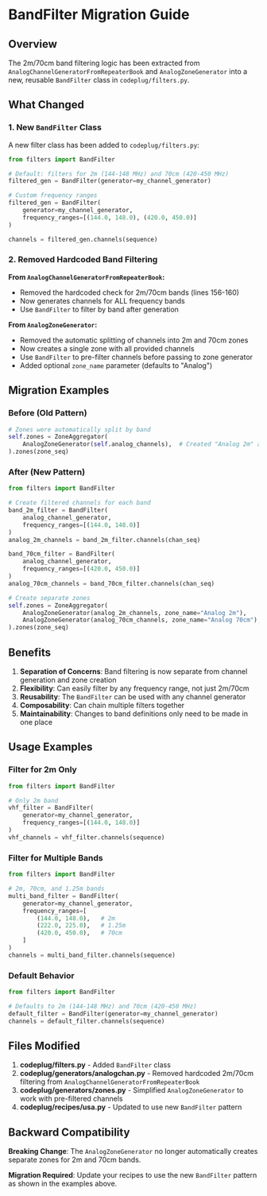 # BandFilter Migration Guide

## Overview

The 2m/70cm band filtering logic has been extracted from `AnalogChannelGeneratorFromRepeaterBook` and `AnalogZoneGenerator` into a new, reusable `BandFilter` class in `codeplug/filters.py`.

## What Changed

### 1. New `BandFilter` Class

A new filter class has been added to `codeplug/filters.py`:

```python
from filters import BandFilter

# Default: filters for 2m (144-148 MHz) and 70cm (420-450 MHz)
filtered_gen = BandFilter(generator=my_channel_generator)

# Custom frequency ranges
filtered_gen = BandFilter(
    generator=my_channel_generator,
    frequency_ranges=[(144.0, 148.0), (420.0, 450.0)]
)

channels = filtered_gen.channels(sequence)
```

### 2. Removed Hardcoded Band Filtering

**From `AnalogChannelGeneratorFromRepeaterBook`:**
- Removed the hardcoded check for 2m/70cm bands (lines 156-160)
- Now generates channels for ALL frequency bands
- Use `BandFilter` to filter by band after generation

**From `AnalogZoneGenerator`:**
- Removed the automatic splitting of channels into 2m and 70cm zones
- Now creates a single zone with all provided channels
- Use `BandFilter` to pre-filter channels before passing to zone generator
- Added optional `zone_name` parameter (defaults to "Analog")

## Migration Examples

### Before (Old Pattern)

```python
# Zones were automatically split by band
self.zones = ZoneAggregator(
    AnalogZoneGenerator(self.analog_channels),  # Created "Analog 2m" and "Analog 70cm" zones
).zones(zone_seq)
```

### After (New Pattern)

```python
from filters import BandFilter

# Create filtered channels for each band
band_2m_filter = BandFilter(
    analog_channel_generator,
    frequency_ranges=[(144.0, 148.0)]
)
analog_2m_channels = band_2m_filter.channels(chan_seq)

band_70cm_filter = BandFilter(
    analog_channel_generator,
    frequency_ranges=[(420.0, 450.0)]
)
analog_70cm_channels = band_70cm_filter.channels(chan_seq)

# Create separate zones
self.zones = ZoneAggregator(
    AnalogZoneGenerator(analog_2m_channels, zone_name="Analog 2m"),
    AnalogZoneGenerator(analog_70cm_channels, zone_name="Analog 70cm"),
).zones(zone_seq)
```

## Benefits

1. **Separation of Concerns**: Band filtering is now separate from channel generation and zone creation
2. **Flexibility**: Can easily filter by any frequency range, not just 2m/70cm
3. **Reusability**: The `BandFilter` can be used with any channel generator
4. **Composability**: Can chain multiple filters together
5. **Maintainability**: Changes to band definitions only need to be made in one place

## Usage Examples

### Filter for 2m Only

```python
from filters import BandFilter

# Only 2m band
vhf_filter = BandFilter(
    generator=my_channel_generator,
    frequency_ranges=[(144.0, 148.0)]
)
vhf_channels = vhf_filter.channels(sequence)
```

### Filter for Multiple Bands

```python
from filters import BandFilter

# 2m, 70cm, and 1.25m bands
multi_band_filter = BandFilter(
    generator=my_channel_generator,
    frequency_ranges=[
        (144.0, 148.0),   # 2m
        (222.0, 225.0),   # 1.25m
        (420.0, 450.0),   # 70cm
    ]
)
channels = multi_band_filter.channels(sequence)
```

### Default Behavior

```python
from filters import BandFilter

# Defaults to 2m (144-148 MHz) and 70cm (420-450 MHz)
default_filter = BandFilter(generator=my_channel_generator)
channels = default_filter.channels(sequence)
```

## Files Modified

1. **codeplug/filters.py** - Added `BandFilter` class
2. **codeplug/generators/analogchan.py** - Removed hardcoded 2m/70cm filtering from `AnalogChannelGeneratorFromRepeaterBook`
3. **codeplug/generators/zones.py** - Simplified `AnalogZoneGenerator` to work with pre-filtered channels
4. **codeplug/recipes/usa.py** - Updated to use new `BandFilter` pattern

## Backward Compatibility

**Breaking Change**: The `AnalogZoneGenerator` no longer automatically creates separate zones for 2m and 70cm bands.

**Migration Required**: Update your recipes to use the new `BandFilter` pattern as shown in the examples above.
